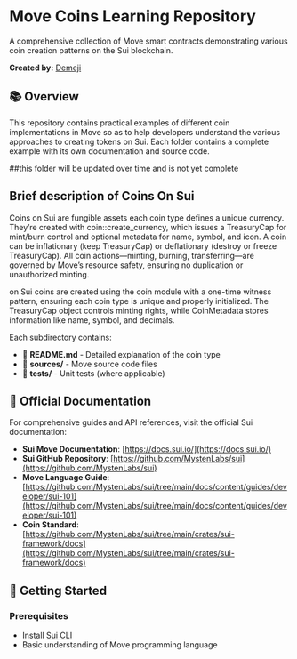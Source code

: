 # Move Coins Learning Repository 

A comprehensive collection of Move smart contracts demonstrating various coin creation patterns on the Sui blockchain.

**Created by:** [Demeji](https://github.com/VEOBTS)

## 📚 Overview

This repository contains practical examples of different coin implementations in Move so as to help developers understand the various approaches to creating tokens on Sui. Each folder contains a complete example with its own documentation and source code. 

##this folder will be updated over time and is not yet complete


## Brief description of Coins On Sui 
Coins on Sui are fungible assets each coin type defines a unique currency.
They’re created with coin::create_currency, which issues a TreasuryCap for mint/burn control and optional metadata for name, symbol, and icon.
A coin can be inflationary (keep TreasuryCap) or deflationary (destroy or freeze TreasuryCap).
All coin actions—minting, burning, transferring—are governed by Move’s resource safety, ensuring no duplication or unauthorized minting.

on Sui coins are created using the coin module with a one-time witness pattern, ensuring each coin type is unique and properly initialized. The TreasuryCap object controls minting rights, while CoinMetadata stores information like name, symbol, and decimals. 



Each subdirectory contains:
- 📖 **README.md** - Detailed explanation of the coin type
- 📁 **sources/** - Move source code files
- 🧪 **tests/** - Unit tests (where applicable)



## 🔗 Official Documentation

For comprehensive guides and API references, visit the official Sui documentation:

- **Sui Move Documentation**: [https://docs.sui.io/](https://docs.sui.io/)
- **Sui GitHub Repository**: [https://github.com/MystenLabs/sui](https://github.com/MystenLabs/sui)
- **Move Language Guide**: [https://github.com/MystenLabs/sui/tree/main/docs/content/guides/developer/sui-101](https://github.com/MystenLabs/sui/tree/main/docs/content/guides/developer/sui-101)
- **Coin Standard**: [https://github.com/MystenLabs/sui/tree/main/crates/sui-framework/docs](https://github.com/MystenLabs/sui/tree/main/crates/sui-framework/docs)

## 🚀 Getting Started

### Prerequisites

- Install [Sui CLI](https://docs.sui.io/build/install)
- Basic understanding of Move programming language

